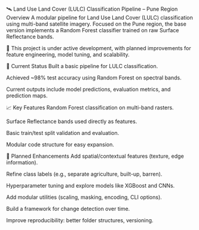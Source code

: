 🛰️ Land Use Land Cover (LULC) Classification Pipeline – Pune Region
Overview
A modular pipeline for Land Use Land Cover (LULC) classification using multi-band satellite imagery. Focused on the Pune region, the base version implements a Random Forest classifier trained on raw Surface Reflectance bands.

📌 This project is under active development, with planned improvements for feature engineering, model tuning, and scalability.

🚀 Current Status
Built a basic pipeline for LULC classification.

Achieved ~98% test accuracy using Random Forest on spectral bands.

Current outputs include model predictions, evaluation metrics, and prediction maps.

📈 Key Features
Random Forest classification on multi-band rasters.

Surface Reflectance bands used directly as features.

Basic train/test split validation and evaluation.

Modular code structure for easy expansion.

🔧 Planned Enhancements
Add spatial/contextual features (texture, edge information).

Refine class labels (e.g., separate agriculture, built-up, barren).

Hyperparameter tuning and explore models like XGBoost and CNNs.

Add modular utilities (scaling, masking, encoding, CLI options).

Build a framework for change detection over time.

Improve reproducibility: better folder structures, versioning.
